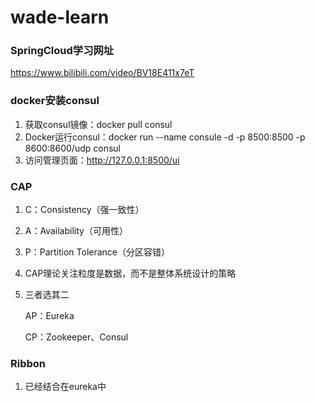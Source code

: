 # wade-learn

### SpringCloud学习网址

https://www.bilibili.com/video/BV18E411x7eT

### docker安装consul

1. 获取consul镜像：docker pull consul
2. Docker运行consul：docker run --name consule -d -p 8500:8500 -p 8600:8600/udp consul
3. 访问管理页面：http://127.0.0.1:8500/ui

### CAP

1. C：Consistency（强一致性）
2. A：Availability（可用性）
3. P：Partition Tolerance（分区容错）
4. CAP理论关注粒度是数据，而不是整体系统设计的策略

5. 三者选其二

   AP：Eureka

   CP：Zookeeper、Consul



### Ribbon

1.  已经结合在eureka中
